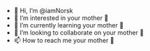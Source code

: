 - 👋 Hi, I’m @iamNorsk
- 👀 I’m interested in your mother 😬
- 🌱 I’m currently learning your mother 😬
- 💞️ I’m looking to collaborate on your mother 😬
- 📫 How to reach me your mother 😬

<!---
iamNorsk/iamNorsk is a ✨ special ✨ repository because its `README.md` (this file) appears on your GitHub profile.
You can click the Preview link to take a look at your changes.
--->
